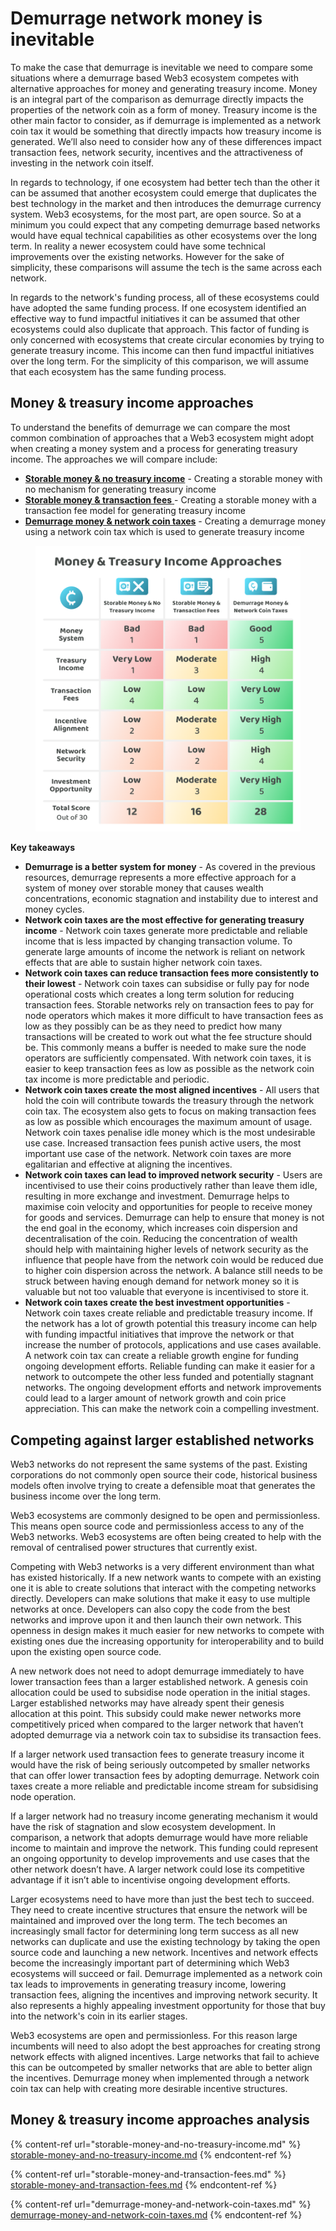 # Demurrage network money is inevitable

To make the case that demurrage is inevitable we need to compare some situations where a demurrage based Web3 ecosystem competes with alternative approaches for money and generating treasury income. Money is an integral part of the comparison as demurrage directly impacts the properties of the network coin as a form of money. Treasury income is the other main factor to consider, as if demurrage is implemented as a network coin tax it would be something that directly impacts how treasury income is generated. We’ll also need to consider how any of these differences impact transaction fees, network security, incentives and the attractiveness of investing in the network coin itself.

In regards to technology, if one ecosystem had better tech than the other it can be assumed that another ecosystem could emerge that duplicates the best technology in the market and then introduces the demurrage currency system. Web3 ecosystems, for the most part, are open source. So at a minimum you could expect that any competing demurrage based networks would have equal technical capabilities as other ecosystems over the long term. In reality a newer ecosystem could have some technical improvements over the existing networks. However for the sake of simplicity, these comparisons will assume the tech is the same across each network.

In regards to the network's funding process, all of these ecosystems could have adopted the same funding process. If one ecosystem identified an effective way to fund impactful initiatives it can be assumed that other ecosystems could also duplicate that approach. This factor of funding is only concerned with ecosystems that create circular economies by trying to generate treasury income. This income can then fund impactful initiatives over the long term. For the simplicity of this comparison, we will assume that each ecosystem has the same funding process.



## Money & treasury income approaches

To understand the benefits of demurrage we can compare the most common combination of approaches that a Web3 ecosystem might adopt when creating a money system and a process for generating treasury income. The approaches we will compare include:

* [**Storable money & no treasury income**](storable-money-and-no-treasury-income.md) - Creating a storable money with no mechanism for generating treasury income
* [**Storable money & transaction fees** ](storable-money-and-transaction-fees.md)- Creating a storable money with a transaction fee model for generating treasury income
* [**Demurrage money & network coin taxes**](demurrage-money-and-network-coin-taxes.md) - Creating a demurrage money using a network coin tax which is used to generate treasury income

<figure><img src="../../.gitbook/assets/money-treasury-income-approaches.png" alt=""><figcaption></figcaption></figure>



**Key takeaways**

* **Demurrage is a better system for money** - As covered in the previous resources, demurrage represents a more effective approach for a system of money over storable money that causes wealth concentrations, economic stagnation and instability due to interest and money cycles.
* **Network coin taxes are the most effective for generating treasury income** - Network coin taxes generate more predictable and reliable income that is less impacted by changing transaction volume. To generate large amounts of income the network is reliant on network effects that are able to sustain higher network coin taxes.
* **Network coin taxes can reduce transaction fees more consistently to their lowest** - Network coin taxes can subsidise or fully pay for node operational costs which creates a long term solution for reducing transaction fees. Storable networks rely on transaction fees to pay for node operators which makes it more difficult to have transaction fees as low as they possibly can be as they need to predict how many transactions will be created to work out what the fee structure should be. This commonly means a buffer is needed to make sure the node operators are sufficiently compensated. With network coin taxes, it is easier to keep transaction fees as low as possible as the network coin tax income is more predictable and periodic.
* **Network coin taxes create the most aligned incentives** - All users that hold the coin will contribute towards the treasury through the network coin tax. The ecosystem also gets to focus on making transaction fees as low as possible which encourages the maximum amount of usage. Network coin taxes penalise idle money which is the most undesirable use case. Increased transaction fees punish active users, the most important use case of the network. Network coin taxes are more egalitarian and effective at aligning the incentives.
* **Network coin taxes can lead to improved network security** - Users are incentivised to use their coins productively rather than leave them idle, resulting in more exchange and investment. Demurrage helps to maximise coin velocity and opportunities for people to receive money for goods and services. Demurrage can help to ensure that money is not the end goal in the economy, which increases coin dispersion and decentralisation of the coin. Reducing the concentration of wealth should help with maintaining higher levels of network security as the influence that people have from the network coin would be reduced due to higher coin dispersion across the network. A balance still needs to be struck between having enough demand for network money so it is valuable but not too valuable that everyone is incentivised to store it.
* **Network coin taxes create the best investment opportunities** - Network coin taxes create reliable and predictable treasury income. If the network has a lot of growth potential this treasury income can help with funding impactful initiatives that improve the network or that increase the number of protocols, applications and use cases available. A network coin tax can create a reliable growth engine for funding ongoing development efforts. Reliable funding can make it easier for a network to outcompete the other less funded and potentially stagnant networks. The ongoing development efforts and network improvements could lead to a larger amount of network growth and coin price appreciation. This can make the network coin a compelling investment.



## Competing against larger established networks

Web3 networks do not represent the same systems of the past. Existing corporations do not commonly open source their code, historical business models often involve trying to create a defensible moat that generates the business income over the long term.

Web3 ecosystems are commonly designed to be open and permissionless. This means open source code and permissionless access to any of the Web3 networks. Web3 ecosystems are often being created to help with the removal of centralised power structures that currently exist.

Competing with Web3 networks is a very different environment than what has existed historically. If a new network wants to compete with an existing one it is able to create solutions that interact with the competing networks directly. Developers can make solutions that make it easy to use multiple networks at once. Developers can also copy the code from the best networks and improve upon it and then launch their own network. This openness in design makes it much easier for new networks to compete with existing ones due the increasing opportunity for interoperability and to build upon the existing open source code.

A new network does not need to adopt demurrage immediately to have lower transaction fees than a larger established network. A genesis coin allocation could be used to subsidise node operation in the initial stages. Larger established networks may have already spent their genesis allocation at this point. This subsidy could make newer networks more competitively priced when compared to the larger network that haven’t adopted demurrage via a network coin tax to subsidise its transaction fees.

If a larger network used transaction fees to generate treasury income it would have the risk of being seriously outcompeted by smaller networks that can offer lower transaction fees by adopting demurrage. Network coin taxes create a more reliable and predictable income stream for subsidising node operation.

If a larger network had no treasury income generating mechanism it would have the risk of stagnation and slow ecosystem development. In comparison, a network that adopts demurrage would have more reliable income to maintain and improve the network. This funding could represent an ongoing opportunity to develop improvements and use cases that the other network doesn’t have. A larger network could lose its competitive advantage if it isn’t able to incentivise ongoing development efforts.

Larger ecosystems need to have more than just the best tech to succeed. They need to create incentive structures that ensure the network will be maintained and improved over the long term. The tech becomes an increasingly small factor for determining long term success as all new networks can duplicate and use the existing technology by taking the open source code and launching a new network. Incentives and network effects become the increasingly important part of determining which Web3 ecosystems will succeed or fail. Demurrage implemented as a network coin tax leads to improvements in generating treasury income, lowering transaction fees, aligning the incentives and improving network security. It also represents a highly appealing investment opportunity for those that buy into the network's coin in its earlier stages.

Web3 ecosystems are open and permissionless. For this reason large incumbents will need to also adopt the best approaches for creating strong network effects with aligned incentives. Large networks that fail to achieve this can be outcompeted by smaller networks that are able to better align the incentives. Demurrage money when implemented through a network coin tax can help with creating more desirable incentive structures.



## Money & treasury income approaches **analysis**

{% content-ref url="storable-money-and-no-treasury-income.md" %}
[storable-money-and-no-treasury-income.md](storable-money-and-no-treasury-income.md)
{% endcontent-ref %}

{% content-ref url="storable-money-and-transaction-fees.md" %}
[storable-money-and-transaction-fees.md](storable-money-and-transaction-fees.md)
{% endcontent-ref %}

{% content-ref url="demurrage-money-and-network-coin-taxes.md" %}
[demurrage-money-and-network-coin-taxes.md](demurrage-money-and-network-coin-taxes.md)
{% endcontent-ref %}
